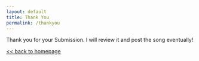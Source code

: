 ```yaml
---
layout: default
title: Thank You
permalink: /thankyou
---
```


Thank you for your Submission. I will review it and post the song eventually!

[<< back to homepage](/)
